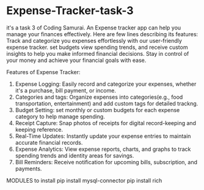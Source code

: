 # Expense-Tracker-task-3
it's a task 3 of Coding Samurai.
An Expense tracker app can help you manage your finances effectively.
Here are few lines describing its features:
Track and categorize you expenses effortlessly with our user-friendly expense tracker. set budgets view spending trends, and receive custom insights to help you make informed financial decisions. Stay in control of your money and achieve your financial goals with ease.


Features of Expense Tracker:
1. Expense Logging: Easily record and categorize your expenses, whether it's a purchase, bill payment, or income.
2. Categories and tags: Organize expenses into categories(e.g., food transportation, entertainment) and add custom tags for detailed trackng.
3. Budget Setting: set monthly or custom budgets for each expense category to help manage spending.
4. Receipt Capture: Snap photos of receipts for digital record-keeping and keeping reference.
5. Real-Time Updates: Instantly update your expense entries to maintain accurate financial records.
6. Expense Analytics: View expense reports, charts, and graphs to track spending trends and identity areas for savings.
7. Bill Reminders: Receive notification for upcoming bills, subscription, and payments.


MODULES to install
pip install mysql-connector
pip install rich
